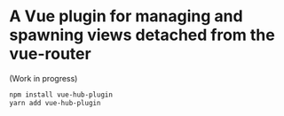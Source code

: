 # A Vue plugin for managing and spawning views detached from the vue-router

(Work in progress)


```sh
npm install vue-hub-plugin
yarn add vue-hub-plugin
```
